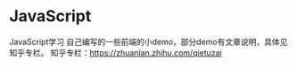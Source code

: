 # JavaScript
JavaScript学习
自己编写的一些前端的小demo，部分demo有文章说明，具体见知乎专栏。
知乎专栏：https://zhuanlan.zhihu.com/qietuzai
